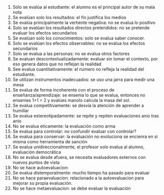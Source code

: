 1.	Sólo se evalúa al estudiante: el alumno es el principal autor de su mala nota
2.	Se evalúan solo los resultados: el fin justifica los medios
3.	Se evalúa principalmente la vertiente negativa: no se evalua lo positivo
4.	Solo se evalúan los resultados directos pretendidos: no se pretende evaluar los efectos secundarios
5.	Se evalúan solo los conocimientos: solo se evalua saber conocer.
6.	Solo se evalúan los efectos observables: no se evalua los efectos secundarios
7.	Solo se evalua a las personas: no se evalua otros factores
8.	Se evaluan descontextualizadamente: evaluar sin tomar el contexto, por eso genera datos que no reflejan la realidad
9.	See evalua cuantitativamente: el número no refleja la realidad del estudiante.
10.	Se utilizan instrumentos inadecuados: se uso una jarra para medir una mesa
11.	Se evalua de forma incoherente con el proceso de enseñanza/aprendizaje: se ensenia lo que se evalua, entonces no ensenies 1+1 = 2 y evalúes manolo calcula la masa del sol.
12.	Se evalua competitivamente: se desvía la atención de aprender a humillar
13.	Se evalua estereotipadamente: se repite y repiten evaluaciones anio tras anio
14.	No se evalua eticamente: la evaluación como arma
15.	Se evalua para controlar: no confundir evaluar con controlar?
16.	Se evalua para conservar: la evaluación no evoluciona se encienra en si misma como herramienta de sanción
17.	Se evalua unidireccionalmente, el profesor solo evalua al alumno, evaluación democrática
18.	No se evalua desde afuera, se necesita evaluadores externos con nuevos puntos de vista
19.	No se hace autoevaluacion: 
20.	Se evalua distemporalmente: mucho tiempo ha pasado para evaluar
21.	No se hace paraevaluacion: relacionado a la autoevaluacion para mejorar su propia evaluación.
22.	No se hace metaevaluacion: se debe evaluar la evaluación 

